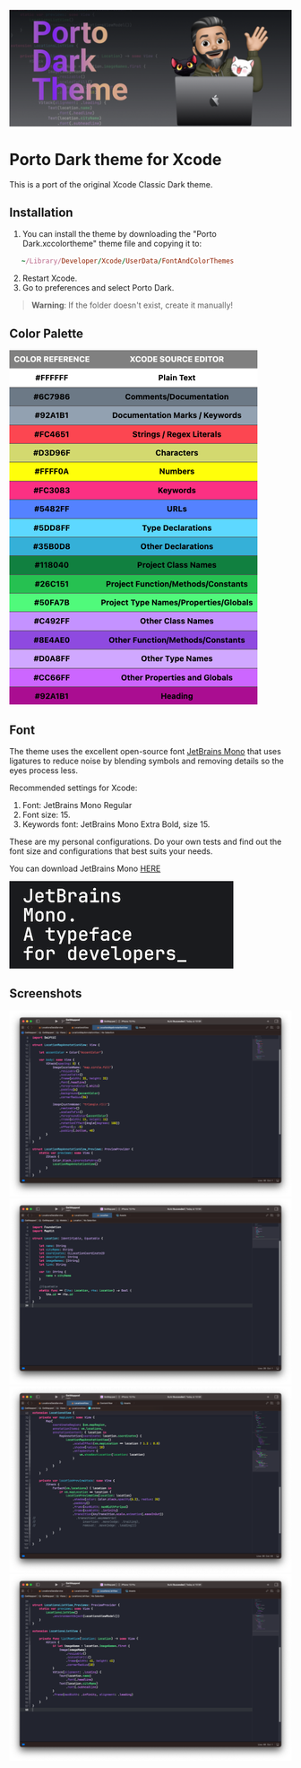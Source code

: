 ![Porto Dark 01](./Assets/DarkTheme.png)

# Porto Dark theme for Xcode

This is a port of the original Xcode Classic Dark theme.

## Installation

1. You can install the theme by downloading the "Porto Dark.xccolortheme" theme file and copying it to:

```ruby
   ~/Library/Developer/Xcode/UserData/FontAndColorThemes
```

2. Restart Xcode.
3. Go to preferences and select Porto Dark.

> **Warning**: If the folder doesn't exist, create it manually!

## Color Palette

![Color reference](./Assets/color-reference.png)

<!-- <style>
    .heatMap td {
      color: black;
      font-weight: bold;
    }
    .heatMap {
        width: 70%;
        text-align: center;
    }
    .heatMap th {
        background: grey;
        word-wrap: break-word;
        text-align: center;
    }
    .heatMap tr:nth-child(1) { background: #FFFFFF; }
    .heatMap tr:nth-child(2) { background: #6C7986; }
    .heatMap tr:nth-child(3) { background: #92A1B1; }
    .heatMap tr:nth-child(4) { background: #FC4651; }
    .heatMap tr:nth-child(5) { background: #D3D96F; }
    .heatMap tr:nth-child(6) { background: #FFFF0A; }
    .heatMap tr:nth-child(7) { background: #FC3083; }
    .heatMap tr:nth-child(8) { background: #5482FF; }
    .heatMap tr:nth-child(9) { background: #5DD8FF; }
    .heatMap tr:nth-child(10) { background: #35B0D8; }
    .heatMap tr:nth-child(11) { background: #118040; }
    .heatMap tr:nth-child(12) { background: #26C151; }
    .heatMap tr:nth-child(13) { background: #50FA7B; }
    .heatMap tr:nth-child(14) { background: #C492FF; }
    .heatMap tr:nth-child(15) { background: #8E4AE0; }
    .heatMap tr:nth-child(16) { background: #D0A8FF; }
    .heatMap tr:nth-child(17) { background: #CC66FF; }
    .heatMap tr:nth-child(18) { background: #AA0D91; }

</style>

<div class="heatMap">

| COLOR REFERENCE | XCODE SOURCE EDITOR                   |
| --------------- | ------------------------------------- |
| #FFFFFF         | Plain Text                            |
| #6C7986         | Comments/Documentation                |
| #92A1B1         | Documentation Marks / Keywords        |
| #FC4651         | Strings / Regex Literals              |
| #D3D96F         | Characters                            |
| #FFFF0A         | Numbers                               |
| #FC3083         | Keywords                              |
| #5482FF         | URLs                                  |
| #5DD8FF         | Type Declarations                     |
| #35B0D8         | Other Declarations                    |
| #118040         | Project Class Names                   |
| #26C151         | Project Function/Methods/Constants    |
| #50FA7B         | Project Type Names/Properties/Globals |
| #C492FF         | Other Class Names                     |
| #8E4AE0         | Other Function/Methods/Constants      |
| #D0A8FF         | Other Type Names                      |
| #CC66FF         | Other Properties and Globals          |
| #92A1B1         | Heading                               |

</div> -->

## Font

The theme uses the excellent open-source font [JetBrains Mono](https://www.jetbrains.com/pt-br/lp/mono/) that uses ligatures to reduce noise by blending symbols and removing details so the eyes process less.

Recommended settings for Xcode:

1. Font: JetBrains Mono Regular
2. Font size: 15.
3. Keywords font: JetBrains Mono Extra Bold, size 15.

These are my personal configurations. Do your own tests and find out the font size and configurations that best suits your needs.

You can download JetBrains Mono [HERE](https://www.jetbrains.com/pt-br/lp/mono/ "download")

![JetBrains Mono](./Assets/jetbrainsmono.png)

## Screenshots

![Porto Dark 01](./Assets/Screenshots/screenshot01.png)
![Porto Dark 02](./Assets/Screenshots/screenshot02.png)
![Porto Dark 03](./Assets/Screenshots/screenshot03.png)
![Porto Dark 04](./Assets/Screenshots/screenshot04.png)
